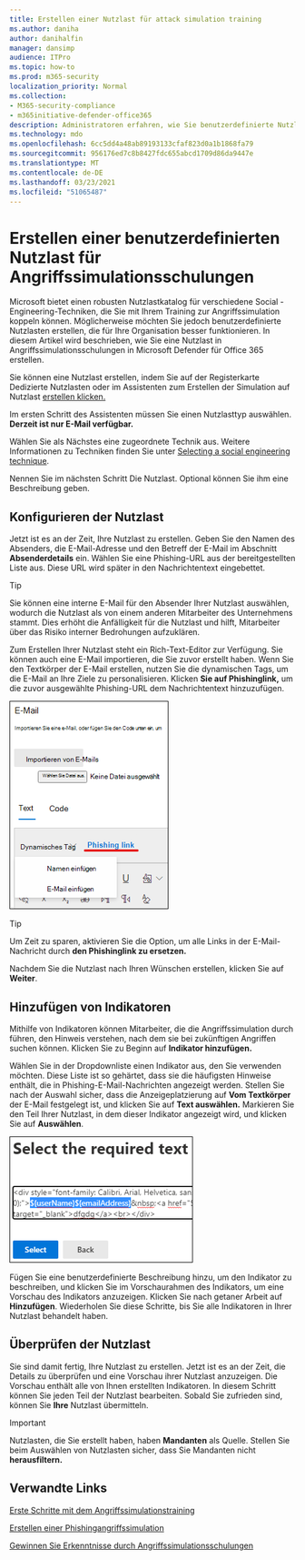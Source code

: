 ```yaml
---
title: Erstellen einer Nutzlast für attack simulation training
ms.author: daniha
author: danihalfin
manager: dansimp
audience: ITPro
ms.topic: how-to
ms.prod: m365-security
localization_priority: Normal
ms.collection:
- M365-security-compliance
- m365initiative-defender-office365
description: Administratoren erfahren, wie Sie benutzerdefinierte Nutzlasten für attack simulation training in Microsoft Defender for Office 365 erstellen.
ms.technology: mdo
ms.openlocfilehash: 6cc5dd4a48ab89193133cfaf823d0a1b1868fa79
ms.sourcegitcommit: 956176ed7c8b8427fdc655abcd1709d86da9447e
ms.translationtype: MT
ms.contentlocale: de-DE
ms.lasthandoff: 03/23/2021
ms.locfileid: "51065487"
---
```

# <a name="create-a-custom-payload-for-attack-simulation-training"></a>Erstellen einer benutzerdefinierten Nutzlast für Angriffssimulationsschulungen

Microsoft bietet einen robusten Nutzlastkatalog für verschiedene Social -Engineering-Techniken, die Sie mit Ihrem Training zur Angriffssimulation koppeln können. Möglicherweise möchten Sie jedoch benutzerdefinierte Nutzlasten erstellen, die für Ihre Organisation besser funktionieren. In diesem Artikel wird beschrieben, wie Sie eine Nutzlast in Angriffssimulationsschulungen in Microsoft Defender für Office 365 erstellen.

Sie können eine Nutzlast erstellen, indem Sie auf der Registerkarte Dedizierte Nutzlasten oder im Assistenten zum Erstellen der Simulation auf Nutzlast [erstellen klicken.](attack-simulation-training.md#selecting-a-payload) [  ](https://security.microsoft.com/attacksimulator?viewid=payload) 

Im ersten Schritt des Assistenten müssen Sie einen Nutzlasttyp auswählen. **Derzeit ist nur E-Mail verfügbar.**

Wählen Sie als Nächstes eine zugeordnete Technik aus. Weitere Informationen zu Techniken finden Sie unter [Selecting a social engineering technique](attack-simulation-training.md#selecting-a-social-engineering-technique).

Nennen Sie im nächsten Schritt Die Nutzlast. Optional können Sie ihm eine Beschreibung geben.

## <a name="configure-payload"></a>Konfigurieren der Nutzlast

Jetzt ist es an der Zeit, Ihre Nutzlast zu erstellen. Geben Sie den Namen des Absenders, die E-Mail-Adresse und den Betreff der E-Mail im Abschnitt **Absenderdetails** ein. Wählen Sie eine Phishing-URL aus der bereitgestellten Liste aus. Diese URL wird später in den Nachrichtentext eingebettet.

> [!TIP]
> Sie können eine interne E-Mail für den Absender Ihrer Nutzlast auswählen, wodurch die Nutzlast als von einem anderen Mitarbeiter des Unternehmens stammt. Dies erhöht die Anfälligkeit für die Nutzlast und hilft, Mitarbeiter über das Risiko interner Bedrohungen aufzuklären.

Zum Erstellen Ihrer Nutzlast steht ein Rich-Text-Editor zur Verfügung. Sie können auch eine E-Mail importieren, die Sie zuvor erstellt haben. Wenn Sie den Textkörper der E-Mail erstellen, nutzen Sie die dynamischen Tags, um die E-Mail an Ihre Ziele zu personalisieren.  Klicken **Sie auf Phishinglink,** um die zuvor ausgewählte Phishing-URL dem Nachrichtentext hinzuzufügen.

![Phishinglinks und dynamische Tags, die in der Nutzlasterstellung für Microsoft Defender für Office 365 hervorgehoben werden](../../media/attack-sim-preview-payload-email-body.png)

> [!TIP]
> Um Zeit zu sparen, aktivieren Sie die Option, um alle Links in der E-Mail-Nachricht durch **den Phishinglink zu ersetzen.**

Nachdem Sie die Nutzlast nach Ihren Wünschen erstellen, klicken Sie auf **Weiter**.

## <a name="adding-indicators"></a>Hinzufügen von Indikatoren

Mithilfe von Indikatoren können Mitarbeiter, die die Angriffssimulation durch führen, den Hinweis verstehen, nach dem sie bei zukünftigen Angriffen suchen können. Klicken Sie zu Beginn auf **Indikator hinzufügen.**

Wählen Sie in der Dropdownliste einen Indikator aus, den Sie verwenden möchten. Diese Liste ist so gehärtet, dass sie die häufigsten Hinweise enthält, die in Phishing-E-Mail-Nachrichten angezeigt werden. Stellen Sie nach der Auswahl sicher, dass die Anzeigeplatzierung auf **Vom Textkörper** der E-Mail festgelegt ist, und klicken Sie auf **Text auswählen.** Markieren Sie den Teil Ihrer Nutzlast, in dem dieser Indikator angezeigt wird, und klicken Sie auf **Auswählen**.

![Hervorgehobener Text im Nachrichtentext, der einem Indikator im Training zur Angriffssimulation hinzugefügt werden soll](../../media/attack-sim-preview-select-text.png)

Fügen Sie eine benutzerdefinierte Beschreibung hinzu, um den Indikator zu beschreiben, und klicken Sie im Vorschaurahmen des Indikators, um eine Vorschau des Indikators anzuzeigen. Klicken Sie nach getaner Arbeit auf **Hinzufügen**. Wiederholen Sie diese Schritte, bis Sie alle Indikatoren in Ihrer Nutzlast behandelt haben.

## <a name="review-payload"></a>Überprüfen der Nutzlast

Sie sind damit fertig, Ihre Nutzlast zu erstellen. Jetzt ist es an der Zeit, die Details zu überprüfen und eine Vorschau ihrer Nutzlast anzuzeigen. Die Vorschau enthält alle von Ihnen erstellten Indikatoren. In diesem Schritt können Sie jeden Teil der Nutzlast bearbeiten. Sobald Sie zufrieden sind, können Sie **Ihre** Nutzlast übermitteln.

> [!IMPORTANT]
> Nutzlasten, die Sie erstellt haben, haben **Mandanten** als Quelle. Stellen Sie beim Auswählen von Nutzlasten sicher, dass Sie Mandanten nicht **herausfiltern.**

## <a name="related-links"></a>Verwandte Links

[Erste Schritte mit dem Angriffssimulationstraining](attack-simulation-training-get-started.md)

[Erstellen einer Phishingangriffssimulation](attack-simulation-training.md)

[Gewinnen Sie Erkenntnisse durch Angriffssimulationsschulungen](attack-simulation-training-insights.md)
